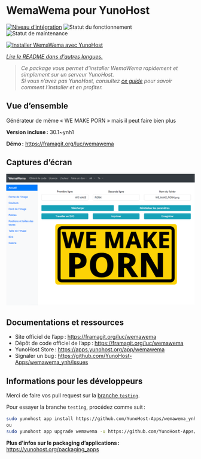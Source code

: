 <!--
Nota bene : ce README est automatiquement généré par <https://github.com/YunoHost/apps/tree/master/tools/readme_generator>
Il NE doit PAS être modifié à la main.
-->

# WemaWema pour YunoHost

[![Niveau d’intégration](https://dash.yunohost.org/integration/wemawema.svg)](https://dash.yunohost.org/appci/app/wemawema) ![Statut du fonctionnement](https://ci-apps.yunohost.org/ci/badges/wemawema.status.svg) ![Statut de maintenance](https://ci-apps.yunohost.org/ci/badges/wemawema.maintain.svg)

[![Installer WemaWema avec YunoHost](https://install-app.yunohost.org/install-with-yunohost.svg)](https://install-app.yunohost.org/?app=wemawema)

*[Lire le README dans d'autres langues.](./ALL_README.md)*

> *Ce package vous permet d’installer WemaWema rapidement et simplement sur un serveur YunoHost.*  
> *Si vous n’avez pas YunoHost, consultez [ce guide](https://yunohost.org/install) pour savoir comment l’installer et en profiter.*

## Vue d’ensemble

Générateur de mème « WE MAKE PORN » mais il peut faire bien plus

**Version incluse :** 30.1~ynh1

**Démo :** <https://framagit.org/luc/wemawema>

## Captures d’écran

![Capture d’écran de WemaWema](./doc/screenshots/WemaWema.png)

## Documentations et ressources

- Site officiel de l’app : <https://framagit.org/luc/wemawema>
- Dépôt de code officiel de l’app : <https://framagit.org/luc/wemawema>
- YunoHost Store : <https://apps.yunohost.org/app/wemawema>
- Signaler un bug : <https://github.com/YunoHost-Apps/wemawema_ynh/issues>

## Informations pour les développeurs

Merci de faire vos pull request sur la [branche `testing`](https://github.com/YunoHost-Apps/wemawema_ynh/tree/testing).

Pour essayer la branche `testing`, procédez comme suit :

```bash
sudo yunohost app install https://github.com/YunoHost-Apps/wemawema_ynh/tree/testing --debug
ou
sudo yunohost app upgrade wemawema -u https://github.com/YunoHost-Apps/wemawema_ynh/tree/testing --debug
```

**Plus d’infos sur le packaging d’applications :** <https://yunohost.org/packaging_apps>
